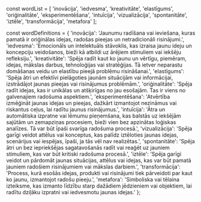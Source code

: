 const wordList = [
    'inovācija',
    'iedvesma',
    'kreativitāte',
    'elastīgums',
    'oriģinalitāte',
    'eksperimentēšana',
    'intuīcija',
    'vizualizācija',
    'spontanitāte',
    'iztēle',
    'transformācija',
    'metafora'
];

const wordDefinitions = {
    'inovācija': 'Jaunumu radīšana vai ieviešana, kuras pamatā ir oriģinālas idejas, radošas pieejas un netradicionāli risinājumi.',
    'iedvesma': 'Emocionāls un intelektuāls stāvoklis, kas izraisa jaunu ideju un koncepciju veidošanos, bieži kā atbildi uz ārējiem stimuliem vai iekšēju refleksiju.',
    'kreativitāte': 'Spēja radīt kaut ko jaunu un vērtīgu, piemēram, idejas, mākslas darbus, tehnoloģijas vai stratēģijas. Tā ietver neparastu domāšanas veidu un elastību pieejā problēmu risināšanai.',
    'elastīgums': 'Spēja ātri un efektīvi pielāgoties jaunām situācijām vai informācijai, izstrādājot jaunas pieejas vai risinājumus problēmām.',
    'oriģinalitāte': 'Spēja radīt idejas, kas ir unikālas un atšķirīgas no jau esošajām. Tas ir viens no galvenajiem radošuma aspektiem.',
    'eksperimentēšana': 'Atvērtība izmēģināt jaunas idejas un pieejas, dažkārt izmantojot nezināmus vai riskantus ceļus, lai radītu jaunus risinājumus.',
    'intuīcija': 'Ātra un automātiska izpratne vai lēmumu pieņemšana, kas balstās uz iekšējām sajūtām un zemapziņas procesiem, bieži vien bez apzinātas loģiskas analīzes. Tā var būt īpaši svarīga radošuma procesā.',
    'vizualizācija': 'Spēja garīgi veidot attēlus vai konceptus, kas palīdz iztēloties jaunas idejas, scenārijus vai iespējas, īpaši, ja tās vēl nav realizētas.',
    'spontanitāte': 'Spēja ātri un bez iepriekšējas sagatavošanās radīt vai reaģēt uz jauniem stimuliem, kas var būt kritiski radošuma procesā.',
    'iztēle': 'Spēja garīgi veidot un pārdomāt jaunas situācijas, attēlus vai idejas, kas var būt pamatā jauniem radošiem risinājumiem vai mākslas darbiem.',
    'transformācija': 'Process, kurā esošās idejas, produkti vai risinājumi tiek pārveidoti par kaut ko jaunu, izmantojot radošu pieeju.',
    'metafora': 'Simboliska vai tēlaina izteiksme, kas izmanto līdzību starp dažādiem jēdzieniem vai objektiem, lai radītu dziļāku izpratni vai iedvesmotu jaunas idejas.'
};
